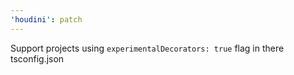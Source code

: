 ```yaml
---
'houdini': patch
---
```


Support projects using `experimentalDecorators: true` flag in there tsconfig.json
